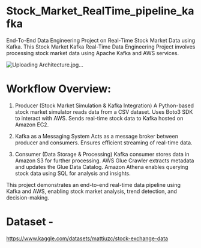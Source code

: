 # Stock_Market_RealTime_pipeline_kafka
End-To-End Data Engineering Project on Real-Time Stock Market Data using Kafka.
This Stock Market Kafka Real-Time Data Engineering Project involves processing stock market data using Apache Kafka and AWS services.

![Uploading Architecture.jpg…]()
 # Workflow Overview:
1. Producer (Stock Market Simulation & Kafka Integration)
A Python-based stock market simulator reads data from a CSV dataset.
Uses Boto3 SDK to interact with AWS.
Sends real-time stock data to Kafka hosted on Amazon EC2.

2. Kafka as a Messaging System
Acts as a message broker between producer and consumers.
Ensures efficient streaming of real-time data.

3. Consumer (Data Storage & Processing)
Kafka consumer stores data in Amazon S3 for further processing.
AWS Glue Crawler extracts metadata and updates the Glue Data Catalog.
Amazon Athena enables querying stock data using SQL for analysis and insights.

This project demonstrates an end-to-end real-time data pipeline using Kafka and AWS, enabling stock market analysis, trend detection, and decision-making.

# Dataset - 
https://www.kaggle.com/datasets/mattiuzc/stock-exchange-data
